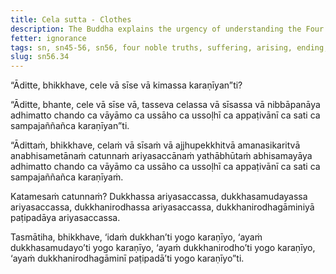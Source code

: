 ```yaml
---
title: Cela sutta - Clothes
description: The Buddha explains the urgency of understanding the Four Noble Truths to end suffering with a simile of extinguishing a fire on one's clothes or head.
fetter: ignorance
tags: sn, sn45-56, sn56, four noble truths, suffering, arising, ending, cessation, way of practice, path, simile, clothes, fire
slug: sn56.34
---
```


“Āditte, bhikkhave, cele vā sīse vā kimassa karaṇīyan”ti?

“Āditte, bhante, cele vā sīse vā, tasseva celassa vā sīsassa vā nibbāpanāya adhimatto chando ca vāyāmo ca ussāho ca ussoḷhī ca appaṭivānī ca sati ca sampajaññañca karaṇīyan”ti.

“Ādittaṁ, bhikkhave, celaṁ vā sīsaṁ vā ajjhupekkhitvā amanasikaritvā anabhisametānaṁ catunnaṁ ariyasaccānaṁ yathābhūtaṁ abhisamayāya adhimatto chando ca vāyāmo ca ussāho ca ussoḷhī ca appaṭivānī ca sati ca sampajaññañca karaṇīyaṁ.

Katamesaṁ catunnaṁ? Dukkhassa ariyasaccassa, dukkhasamudayassa ariyasaccassa, dukkhanirodhassa ariyasaccassa, dukkhanirodhagāminiyā paṭipadāya ariyasaccassa.

Tasmātiha, bhikkhave, ‘idaṁ dukkhan’ti yogo karaṇīyo,
‘ayaṁ dukkhasamudayo’ti yogo karaṇīyo,
‘ayaṁ dukkhanirodho’ti yogo karaṇīyo,
‘ayaṁ dukkhanirodhagāminī paṭipadā’ti yogo karaṇīyo”ti.
